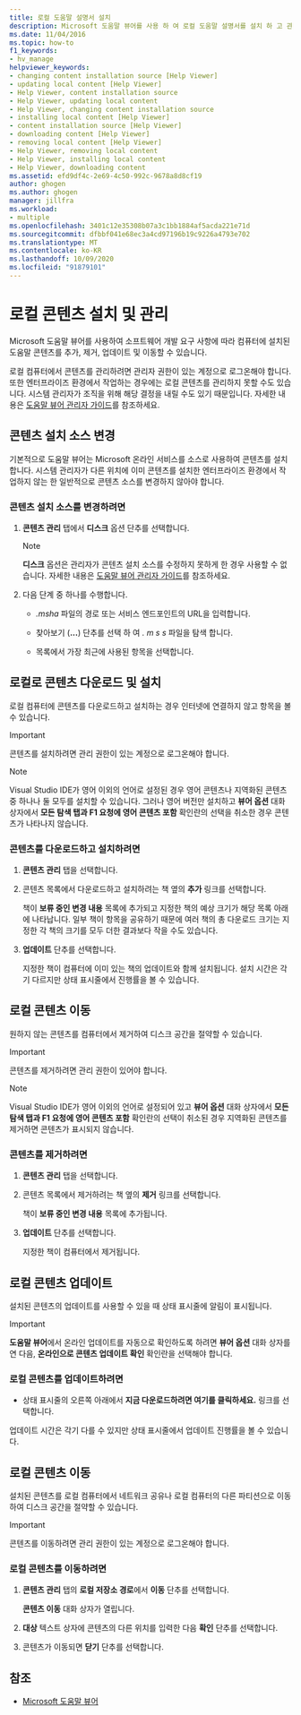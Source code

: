 ```yaml
---
title: 로컬 도움말 설명서 설치
description: Microsoft 도움말 뷰어를 사용 하 여 로컬 도움말 설명서를 설치 하 고 관리 합니다. 컴퓨터에 설치 된 도움말 콘텐츠를 추가, 제거, 업데이트 및 이동 합니다.
ms.date: 11/04/2016
ms.topic: how-to
f1_keywords:
- hv_manage
helpviewer_keywords:
- changing content installation source [Help Viewer]
- updating local content [Help Viewer]
- Help Viewer, content installation source
- Help Viewer, updating local content
- Help Viewer, changing content installation source
- installing local content [Help Viewer]
- content installation source [Help Viewer]
- downloading content [Help Viewer]
- removing local content [Help Viewer]
- Help Viewer, removing local content
- Help Viewer, installing local content
- Help Viewer, downloading content
ms.assetid: efd9df4c-2e69-4c50-992c-9678a8d8cf19
author: ghogen
ms.author: ghogen
manager: jillfra
ms.workload:
- multiple
ms.openlocfilehash: 3401c12e35308b07a3c1bb1884af5acda221e71d
ms.sourcegitcommit: dfbbf041e68ec3a4cd97196b19c9226a4793e702
ms.translationtype: MT
ms.contentlocale: ko-KR
ms.lasthandoff: 10/09/2020
ms.locfileid: "91879101"
---
```

# <a name="install-and-manage-local-content"></a>로컬 콘텐츠 설치 및 관리

Microsoft 도움말 뷰어를 사용하여 소프트웨어 개발 요구 사항에 따라 컴퓨터에 설치된 도움말 콘텐츠를 추가, 제거, 업데이트 및 이동할 수 있습니다.

로컬 컴퓨터에서 콘텐츠를 관리하려면 관리자 권한이 있는 계정으로 로그온해야 합니다. 또한 엔터프라이즈 환경에서 작업하는 경우에는 로컬 콘텐츠를 관리하지 못할 수도 있습니다. 시스템 관리자가 조직을 위해 해당 결정을 내릴 수도 있기 때문입니다. 자세한 내용은 [도움말 뷰어 관리자 가이드](../help-viewer/administrator-guide.md)를 참조하세요.

## <a name="change-the-content-installation-source"></a>콘텐츠 설치 소스 변경

기본적으로 도움말 뷰어는 Microsoft 온라인 서비스를 소스로 사용하여 콘텐츠를 설치합니다. 시스템 관리자가 다른 위치에 이미 콘텐츠를 설치한 엔터프라이즈 환경에서 작업하지 않는 한 일반적으로 콘텐츠 소스를 변경하지 않아야 합니다.

### <a name="to-change-the-content-installation-source"></a>콘텐츠 설치 소스를 변경하려면

1. **콘텐츠 관리** 탭에서 **디스크** 옵션 단추를 선택합니다.

    > [!NOTE]
    > **디스크** 옵션은 관리자가 콘텐츠 설치 소스를 수정하지 못하게 한 경우 사용할 수 없습니다. 자세한 내용은 [도움말 뷰어 관리자 가이드](../help-viewer/administrator-guide.md)를 참조하세요.

2. 다음 단계 중 하나를 수행합니다.

    - *.msha* 파일의 경로 또는 서비스 엔드포인트의 URL을 입력합니다.

    - 찾아보기 (**...**) 단추를 선택 하 여 *. m s s* 파일을 탐색 합니다.

    - 목록에서 가장 최근에 사용된 항목을 선택합니다.

## <a name="download-and-install-content-locally"></a>로컬로 콘텐츠 다운로드 및 설치

로컬 컴퓨터에 콘텐츠를 다운로드하고 설치하는 경우 인터넷에 연결하지 않고 항목을 볼 수 있습니다.

> [!IMPORTANT]
> 콘텐츠를 설치하려면 관리 권한이 있는 계정으로 로그온해야 합니다.

> [!NOTE]
> Visual Studio IDE가 영어 이외의 언어로 설정된 경우 영어 콘텐츠나 지역화된 콘텐츠 중 하나나 둘 모두를 설치할 수 있습니다. 그러나 영어 버전만 설치하고 **뷰어 옵션** 대화 상자에서 **모든 탐색 탭과 F1 요청에 영어 콘텐츠 포함** 확인란의 선택을 취소한 경우 콘텐츠가 나타나지 않습니다.

### <a name="to-download-and-install-content"></a>콘텐츠를 다운로드하고 설치하려면

1. **콘텐츠 관리** 탭을 선택합니다.

2. 콘텐츠 목록에서 다운로드하고 설치하려는 책 옆의 **추가** 링크를 선택합니다.

     책이 **보류 중인 변경 내용** 목록에 추가되고 지정한 책의 예상 크기가 해당 목록 아래에 나타납니다. 일부 책이 항목을 공유하기 때문에 여러 책의 총 다운로드 크기는 지정한 각 책의 크기를 모두 더한 결과보다 작을 수도 있습니다.

3. **업데이트** 단추를 선택합니다.

     지정한 책이 컴퓨터에 이미 있는 책의 업데이트와 함께 설치됩니다. 설치 시간은 각기 다르지만 상태 표시줄에서 진행률을 볼 수 있습니다.

## <a name="remove-local-content"></a>로컬 콘텐츠 이동

원하지 않는 콘텐츠를 컴퓨터에서 제거하여 디스크 공간을 절약할 수 있습니다.

> [!IMPORTANT]
> 콘텐츠를 제거하려면 관리 권한이 있어야 합니다.

> [!NOTE]
> Visual Studio IDE가 영어 이외의 언어로 설정되어 있고 **뷰어 옵션** 대화 상자에서 **모든 탐색 탭과 F1 요청에 영어 콘텐츠 포함** 확인란의 선택이 취소된 경우 지역화된 콘텐츠를 제거하면 콘텐츠가 표시되지 않습니다.

### <a name="to-remove-content"></a>콘텐츠를 제거하려면

1. **콘텐츠 관리** 탭을 선택합니다.

2. 콘텐츠 목록에서 제거하려는 책 옆의 **제거** 링크를 선택합니다.

     책이 **보류 중인 변경 내용** 목록에 추가됩니다.

3. **업데이트** 단추를 선택합니다.

     지정한 책이 컴퓨터에서 제거됩니다.

## <a name="update-local-content"></a>로컬 콘텐츠 업데이트

설치된 콘텐츠의 업데이트를 사용할 수 있을 때 상태 표시줄에 알림이 표시됩니다.

> [!IMPORTANT]
> **도움말 뷰어**에서 온라인 업데이트를 자동으로 확인하도록 하려면 **뷰어 옵션** 대화 상자를 연 다음, **온라인으로 콘텐츠 업데이트 확인** 확인란을 선택해야 합니다.

### <a name="to-update-local-content"></a>로컬 콘텐츠를 업데이트하려면

- 상태 표시줄의 오른쪽 아래에서 **지금 다운로드하려면 여기를 클릭하세요.** 링크를 선택합니다.

업데이트 시간은 각기 다를 수 있지만 상태 표시줄에서 업데이트 진행률을 볼 수 있습니다.

## <a name="move-local-content"></a>로컬 콘텐츠 이동

설치된 콘텐츠를 로컬 컴퓨터에서 네트워크 공유나 로컬 컴퓨터의 다른 파티션으로 이동하여 디스크 공간을 절약할 수 있습니다.

> [!IMPORTANT]
> 콘텐츠를 이동하려면 관리 권한이 있는 계정으로 로그온해야 합니다.

### <a name="to-move-local-content"></a>로컬 콘텐츠를 이동하려면

1. **콘텐츠 관리** 탭의 **로컬 저장소 경로**에서 **이동** 단추를 선택합니다.

     **콘텐츠 이동** 대화 상자가 열립니다.

2. **대상** 텍스트 상자에 콘텐츠의 다른 위치를 입력한 다음 **확인** 단추를 선택합니다.

3. 콘텐츠가 이동되면 **닫기** 단추를 선택합니다.

## <a name="see-also"></a>참조

- [Microsoft 도움말 뷰어](../help-viewer/overview.md)